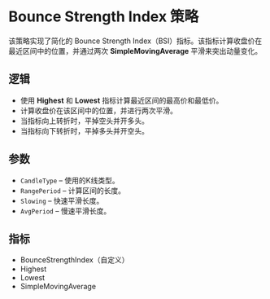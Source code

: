 # Bounce Strength Index 策略

该策略实现了简化的 Bounce Strength Index（BSI）指标。该指标计算收盘价在最近区间中的位置，并通过两次 **SimpleMovingAverage** 平滑来突出动量变化。

## 逻辑
- 使用 **Highest** 和 **Lowest** 指标计算最近区间的最高价和最低价。
- 计算收盘价在该区间中的位置，并进行两次平滑。
- 当指标向上转折时，平掉空头并开多头。
- 当指标向下转折时，平掉多头并开空头。

## 参数
- `CandleType` – 使用的K线类型。
- `RangePeriod` – 计算区间的长度。
- `Slowing` – 快速平滑长度。
- `AvgPeriod` – 慢速平滑长度。

## 指标
- BounceStrengthIndex（自定义）
- Highest
- Lowest
- SimpleMovingAverage

